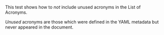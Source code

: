 This test shows how to *not* include unused acronyms in the List of Acronyms.

*Unused* acronyms are those which were defined in the YAML metadata but never 
appeared in the document.
